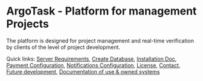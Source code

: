 # ArgoTask - Platform for management Projects

The platform is designed for project management and real-time verification by clients of the level of project development.

Quick links: [Server Requirements](https://github.com/RizRari/ArgoTask-Management-Team-Client-Owner/wiki/Server-Requirements), [Create Database](#database), [Installation Doc](#install), [Payment Configuration](#pay), [Notifications Configuration](#notify), [License](#license), [Contact](#contact), [Future development](#update), [Documentation of use & owned systems](#systems)
